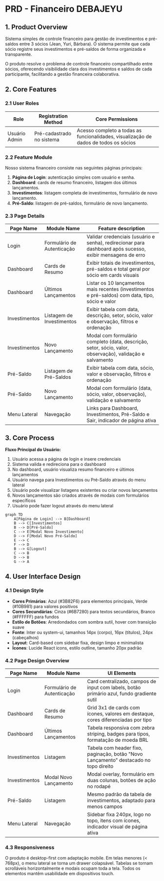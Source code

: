 # PRD - Financeiro DEBAJEYU

## 1. Product Overview

Sistema simples de controle financeiro para gestão de investimentos e pré-saldos entre 3 sócios (Jean, Yuri, Bárbara). O sistema permite que cada sócio registre seus investimentos e pré-saldos de forma organizada e transparente.

O produto resolve o problema de controle financeiro compartilhado entre sócios, oferecendo visibilidade clara dos investimentos e saldos de cada participante, facilitando a gestão financeira colaborativa.

## 2. Core Features

### 2.1 User Roles

| Role | Registration Method | Core Permissions |
|------|---------------------|------------------|
| Usuário Admin | Pré-cadastrado no sistema | Acesso completo a todas as funcionalidades, visualização de dados de todos os sócios |

### 2.2 Feature Module

Nosso sistema financeiro consiste nas seguintes páginas principais:

1. **Página de Login**: autenticação simples com usuário e senha.
2. **Dashboard**: cards de resumo financeiro, listagem dos últimos lançamentos.
3. **Investimentos**: listagem completa de investimentos, formulário de novo lançamento.
4. **Pré-Saldo**: listagem de pré-saldos, formulário de novo lançamento.

### 2.3 Page Details

| Page Name | Module Name | Feature description |
|-----------|-------------|---------------------|
| Login | Formulário de Autenticação | Validar credenciais (usuário e senha), redirecionar para dashboard após sucesso, exibir mensagens de erro |
| Dashboard | Cards de Resumo | Exibir totais de investimentos, pré-saldos e total geral por sócio em cards visuais |
| Dashboard | Últimos Lançamentos | Listar os 10 lançamentos mais recentes (investimentos e pré-saldos) com data, tipo, sócio e valor |
| Investimentos | Listagem de Investimentos | Exibir tabela com data, descrição, setor, sócio, valor e observação, filtros e ordenação |
| Investimentos | Novo Lançamento | Modal com formulário completo (data, descrição, setor, sócio, valor, observação), validação e salvamento |
| Pré-Saldo | Listagem de Pré-Saldos | Exibir tabela com data, sócio, valor e observação, filtros e ordenação |
| Pré-Saldo | Novo Lançamento | Modal com formulário (data, sócio, valor, observação), validação e salvamento |
| Menu Lateral | Navegação | Links para Dashboard, Investimentos, Pré-Saldo e Sair, indicador de página ativa |

## 3. Core Process

**Fluxo Principal do Usuário:**

1. Usuário acessa a página de login e insere credenciais
2. Sistema valida e redireciona para o dashboard
3. No dashboard, usuário visualiza resumo financeiro e últimos lançamentos
4. Usuário navega para Investimentos ou Pré-Saldo através do menu lateral
5. Usuário pode visualizar listagens existentes ou criar novos lançamentos
6. Novos lançamentos são criados através de modais com formulários específicos
7. Usuário pode fazer logout através do menu lateral

```mermaid
graph TD
    A[Página de Login] --> B[Dashboard]
    B --> C[Investimentos]
    B --> D[Pré-Saldo]
    C --> E[Modal Novo Investimento]
    D --> F[Modal Novo Pré-Saldo]
    E --> C
    F --> D
    B --> G[Logout]
    C --> B
    D --> B
    G --> A
```

## 4. User Interface Design

### 4.1 Design Style

- **Cores Primárias**: Azul (#3B82F6) para elementos principais, Verde (#10B981) para valores positivos
- **Cores Secundárias**: Cinza (#6B7280) para textos secundários, Branco (#FFFFFF) para fundos
- **Estilo de Botões**: Arredondados com sombra sutil, hover com transição suave
- **Fonte**: Inter ou system-ui, tamanhos 14px (corpo), 16px (títulos), 24px (cabeçalhos)
- **Layout**: Card-based com sidebar fixa, design limpo e minimalista
- **Ícones**: Lucide React icons, estilo outline, tamanho 20px padrão

### 4.2 Page Design Overview

| Page Name | Module Name | UI Elements |
|-----------|-------------|-------------|
| Login | Formulário de Autenticação | Card centralizado, campos de input com labels, botão primário azul, fundo gradiente sutil |
| Dashboard | Cards de Resumo | Grid 3x1 de cards com ícones, valores em destaque, cores diferenciadas por tipo |
| Dashboard | Últimos Lançamentos | Tabela responsiva com zebra striping, badges para tipos, formatação de moeda BRL |
| Investimentos | Listagem | Tabela com header fixo, paginação, botão "Novo Lançamento" destacado no topo direito |
| Investimentos | Modal Novo Lançamento | Modal overlay, formulário em duas colunas, botões de ação no rodapé |
| Pré-Saldo | Listagem | Mesmo padrão da tabela de investimentos, adaptado para menos campos |
| Menu Lateral | Navegação | Sidebar fixa 240px, logo no topo, itens com ícones, indicador visual de página ativa |

### 4.3 Responsiveness

O produto é desktop-first com adaptação mobile. Em telas menores (< 768px), o menu lateral se torna um drawer colapsável. Tabelas se tornam scrolláveis horizontalmente e modais ocupam toda a tela. Todos os elementos mantêm usabilidade em dispositivos touch.